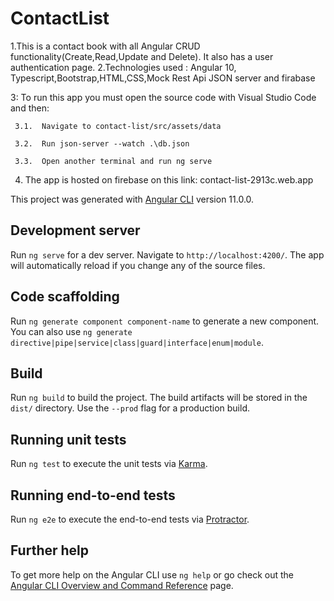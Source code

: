 # ContactList


1.This is a contact book with all Angular CRUD functionality(Create,Read,Update and Delete). It also has a user authentication page.
2.Technologies used : Angular 10, Typescript,Bootstrap,HTML,CSS,Mock Rest Api JSON server and firabase

3: To run this app you must open the source code with Visual Studio Code and then:


     3.1.  Navigate to contact-list/src/assets/data
  
     3.2.  Run json-server --watch .\db.json 
  
     3.3.  Open another terminal and run ng serve
  
4. The app is hosted on firebase on this link:   contact-list-2913c.web.app

This project was generated with [Angular CLI](https://github.com/angular/angular-cli) version 11.0.0.


## Development server

Run `ng serve` for a dev server. Navigate to `http://localhost:4200/`. The app will automatically reload if you change any of the source files.

## Code scaffolding

Run `ng generate component component-name` to generate a new component. You can also use `ng generate directive|pipe|service|class|guard|interface|enum|module`.

## Build

Run `ng build` to build the project. The build artifacts will be stored in the `dist/` directory. Use the `--prod` flag for a production build.

## Running unit tests

Run `ng test` to execute the unit tests via [Karma](https://karma-runner.github.io).

## Running end-to-end tests

Run `ng e2e` to execute the end-to-end tests via [Protractor](http://www.protractortest.org/).

## Further help

To get more help on the Angular CLI use `ng help` or go check out the [Angular CLI Overview and Command Reference](https://angular.io/cli) page.
